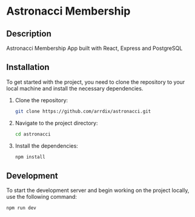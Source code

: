 # Astronacci Membership

## Description

Astronacci Membership App built with React, Express and PostgreSQL

## Installation

To get started with the project, you need to clone the repository to your local machine and install the necessary dependencies.

1. Clone the repository:

    ```bash
    git clone https://github.com/arrdix/astronacci.git
    ```

2. Navigate to the project directory:

    ```bash
    cd astronacci
    ```

3. Install the dependencies:

    ```bash
    npm install
    ```

## Development

To start the development server and begin working on the project locally, use the following command:

```bash
npm run dev
```
